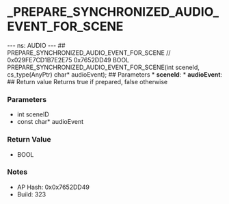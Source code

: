 # _PREPARE_SYNCHRONIZED_AUDIO_EVENT_FOR_SCENE

--- ns: AUDIO --- ## PREPARE_SYNCHRONIZED_AUDIO_EVENT_FOR_SCENE  // 0x029FE7CD1B7E2E75 0x7652DD49 BOOL PREPARE_SYNCHRONIZED_AUDIO_EVENT_FOR_SCENE(int sceneId, cs_type(AnyPtr) char* audioEvent);   ## Parameters * **sceneId**: * **audioEvent**:  ## Return value Returns true if prepared, false otherwise

### Parameters
* int sceneID
* const char* audioEvent

### Return Value
* BOOL

### Notes
* AP Hash: 0x0x7652DD49
* Build: 323

